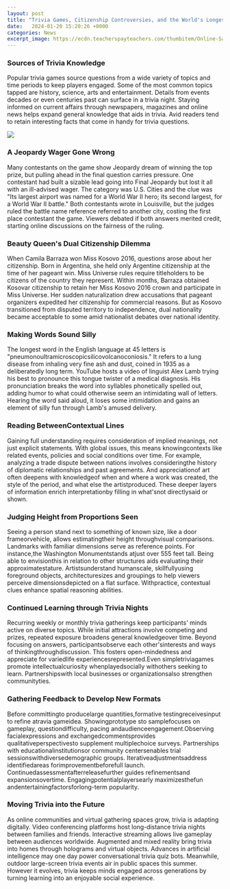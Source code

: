 ```yaml
---
layout: post
title: "Trivia Games, Citizenship Controversies, and the World's Longest Word"
date:   2024-01-20 15:20:26 +0000
categories: News
excerpt_image: https://ecdn.teacherspayteachers.com/thumbitem/Online-Safety-and-Digital-Citizenship-Trivia-Game-3335127-1583314314/original-3335127-3.jpg
---
```

### Sources of Trivia Knowledge  
Popular trivia games source questions from a wide variety of topics and time periods to keep players engaged. Some of the most common topics tapped are history, science, arts and entertainment. Details from events decades or even centuries past can surface in a trivia night. Staying informed on current affairs through newspapers, magazines and online news helps expand general knowledge that aids in trivia. Avid readers tend to retain interesting facts that come in handy for trivia questions.  


![](https://ecdn.teacherspayteachers.com/thumbitem/Online-Safety-and-Digital-Citizenship-Trivia-Game-3335127-1583314314/original-3335127-3.jpg)
### A Jeopardy Wager Gone Wrong
Many contestants on the game show Jeopardy dream of winning the top prize, but pulling ahead in the final question carries pressure. One contestant had built a sizable lead going into Final Jeopardy but lost it all with an ill-advised wager. The category was U.S. Cities and the clue was "Its largest airport was named for a World War II hero; its second largest, for a World War II battle." Both contestants wrote in Louisville, but the judges ruled the battle name reference referred to another city, costing the first place contestant the game. Viewers debated if both answers merited credit, starting online discussions on the fairness of the ruling.

### Beauty Queen's Dual Citizenship Dilemma  
When Camila Barraza won Miss Kosovo 2016, questions arose about her citizenship. Born in Argentina, she held only Argentine citizenship at the time of her pageant win. Miss Universe rules require titleholders to be citizens of the country they represent. Within months, Barraza obtained Kosovar citizenship to retain her Miss Kosovo 2016 crown and participate in Miss Universe. Her sudden naturalization drew accusations that pageant organizers expedited her citizenship for commercial reasons. But as Kosovo transitioned from disputed territory to independence, dual nationality became acceptable to some amid nationalist debates over national identity.

### Making Words Sound Silly  
The longest word in the English language at 45 letters is "pneumonoultramicroscopicsilicovolcanoconiosis." It refers to a lung disease from inhaling very fine ash and dust, coined in 1935 as a deliberatedly long term. YouTube hosts a video of linguist Alex Lamb trying his best to pronounce this tongue twister of a medical diagnosis. His pronunciation breaks the word into syllables phonetically spelled out, adding humor to what could otherwise seem an intimidating wall of letters. Hearing the word said aloud, it loses some intimidation and gains an element of silly fun through Lamb's amused delivery.

### Reading BetweenContextual Lines  
Gaining full understanding requires consideration of implied meanings, not just explicit statements. With global issues, this means knowingcontexts like related events, policies and social conditions over time. For example, analyzing a trade dispute between nations involves consideringthe history of diplomatic relationships and past agreements. And appreciationof art often deepens with knowledgeof when and where a work was created, the style of the period, and what else the artistproduced. These deeper layers of information enrich interpretationby filling in what'snot directlysaid or shown.    

### Judging Height from Proportions Seen  
Seeing a person stand next to something of known size, like a door frameorvehicle, allows estimatingtheir height throughvisual comparisons. Landmarks with familiar dimensions serve as reference points. For instance,the Washington Monumentstands atjust over 555 feet tall. Being able to envisionthis in relation to other structures aids evaluating their approximatestature. Artistsunderstand humanscale, skillfullyusing foreground objects, architecturesizes and groupings to help viewers perceive dimensionsdepicted on a flat surface. Withpractice, contextual clues enhance spatial reasoning abilities.

### Continued Learning through Trivia Nights  
Recurring weekly or monthly trivia gatherings keep participants' minds active on diverse topics. While initial attractions involve competing and prizes, repeated exposure broadens general knowledgeover time. Beyond focusing on answers, participantsobserve each other'sinterests and ways of thinkingthroughdiscussion. This fosters open-mindedness and appreciate for variedlife experiencesrepresented.Even simpletriviagames promote intellectualcuriosity whenplayedsocially withothers seeking to learn. Partnershipswith local businesses or organizationsalso strengthen communityties.

### Gathering Feedback to Develop New Formats  
Before committingto producelarge quantities,formative testingreceivesinput to refine atravia gameidea. Showingprototype sto samplefocuses on gameplay, questiondifficulty, pacing andaudienceengagement.Observing facialexpressions and exchangedcommentsprovides qualitativeperspectivesto supplement multiplechoice surveys. Partnerships with educationalinstitutionsor community centersenables trial sessionswithdiversedemographic groups. Iterativeadjustmentsaddress identifiedareas forimprovementbeforefull launch. Continuedassessmentafterreleasefurther guides refinementsand expansionsovertime. Engagingpotentialplayersearly maximizesthefun andentertainingfactorsforlong-term popularity.

### Moving Trivia into the Future  
As online communities and virtual gathering spaces grow, trivia is adapting digitally. Video conferencing platforms host long-distance trivia nights between families and friends. Interactive streaming allows live gameplay between audiences worldwide. Augmented and mixed reality bring trivia into homes through holograms and virtual objects. Advances in artificial intelligence may one day power conversational trivia quiz bots. Meanwhile, outdoor large-screen trivia events air in public spaces this summer. However it evolves, trivia keeps minds engaged across generations by turning learning into an enjoyable social experience.